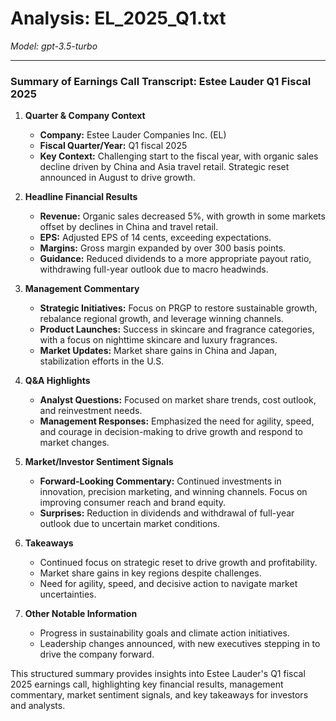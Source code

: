 # Analysis: EL_2025_Q1.txt

*Model: gpt-3.5-turbo*

---

### Summary of Earnings Call Transcript: Estee Lauder Q1 Fiscal 2025

1. **Quarter & Company Context**
   - **Company:** Estee Lauder Companies Inc. (EL)
   - **Fiscal Quarter/Year:** Q1 fiscal 2025
   - **Key Context:** Challenging start to the fiscal year, with organic sales decline driven by China and Asia travel retail. Strategic reset announced in August to drive growth.

2. **Headline Financial Results**
   - **Revenue:** Organic sales decreased 5%, with growth in some markets offset by declines in China and travel retail.
   - **EPS:** Adjusted EPS of 14 cents, exceeding expectations.
   - **Margins:** Gross margin expanded by over 300 basis points.
   - **Guidance:** Reduced dividends to a more appropriate payout ratio, withdrawing full-year outlook due to macro headwinds.

3. **Management Commentary**
   - **Strategic Initiatives:** Focus on PRGP to restore sustainable growth, rebalance regional growth, and leverage winning channels.
   - **Product Launches:** Success in skincare and fragrance categories, with a focus on nighttime skincare and luxury fragrances.
   - **Market Updates:** Market share gains in China and Japan, stabilization efforts in the U.S.

4. **Q&A Highlights**
   - **Analyst Questions:** Focused on market share trends, cost outlook, and reinvestment needs.
   - **Management Responses:** Emphasized the need for agility, speed, and courage in decision-making to drive growth and respond to market changes.

5. **Market/Investor Sentiment Signals**
   - **Forward-Looking Commentary:** Continued investments in innovation, precision marketing, and winning channels. Focus on improving consumer reach and brand equity.
   - **Surprises:** Reduction in dividends and withdrawal of full-year outlook due to uncertain market conditions.

6. **Takeaways**
   - Continued focus on strategic reset to drive growth and profitability.
   - Market share gains in key regions despite challenges.
   - Need for agility, speed, and decisive action to navigate market uncertainties.

7. **Other Notable Information**
   - Progress in sustainability goals and climate action initiatives.
   - Leadership changes announced, with new executives stepping in to drive the company forward.

This structured summary provides insights into Estee Lauder's Q1 fiscal 2025 earnings call, highlighting key financial results, management commentary, market sentiment signals, and key takeaways for investors and analysts.